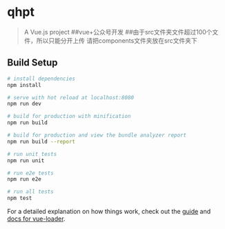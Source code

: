 # qhpt

> A Vue.js project
##vue+公众号开发
##由于src文件夹文件超过100个文件，所以只能分开上传
请把components文件夹放在src文件夹下

## Build Setup

``` bash
# install dependencies
npm install

# serve with hot reload at localhost:8080
npm run dev

# build for production with minification
npm run build

# build for production and view the bundle analyzer report
npm run build --report

# run unit tests
npm run unit

# run e2e tests
npm run e2e

# run all tests
npm test
```

For a detailed explanation on how things work, check out the [guide](http://vuejs-templates.github.io/webpack/) and [docs for vue-loader](http://vuejs.github.io/vue-loader).
